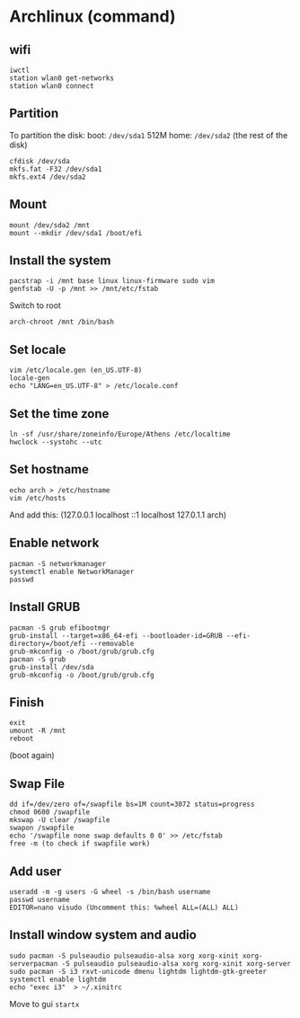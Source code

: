 # Archlinux (command)

## wifi
```
iwctl
station wlan0 get-networks
station wlan0 connect
```
## Partition 
To partition the disk:
boot: ```/dev/sda1``` 512M
home: ```/dev/sda2``` (the rest of the disk)

```
cfdisk /dev/sda
mkfs.fat -F32 /dev/sda1
mkfs.ext4 /dev/sda2
```
## Mount
```
mount /dev/sda2 /mnt
mount --mkdir /dev/sda1 /boot/efi
```

## Install the system
```
pacstrap -i /mnt base linux linux-firmware sudo vim
genfstab -U -p /mnt >> /mnt/etc/fstab
```
Switch to root
```
arch-chroot /mnt /bin/bash
```
## Set locale
```
vim /etc/locale.gen (en_US.UTF-8)
locale-gen
echo "LANG=en_US.UTF-8" > /etc/locale.conf
```

## Set the time zone
```
ln -sf /usr/share/zoneinfo/Europe/Athens /etc/localtime
hwclock --systohc --utc
```

## Set hostname
```
echo arch > /etc/hostname
vim /etc/hosts
```
And add this:
(127.0.0.1        localhost
::1              localhost
127.0.1.1        arch)

## Enable network
```
pacman -S networkmanager
systemctl enable NetworkManager
passwd
```

## Install GRUB
```
pacman -S grub efibootmgr
grub-install --target=x86_64-efi --bootloader-id=GRUB --efi-directory=/boot/efi --removable
grub-mkconfig -o /boot/grub/grub.cfg
pacman -S grub
grub-install /dev/sda
grub-mkconfig -o /boot/grub/grub.cfg
```

## Finish 
```
exit
umount -R /mnt
reboot
```

(boot again)

## Swap File
```
dd if=/dev/zero of=/swapfile bs=1M count=3072 status=progress
chmod 0600 /swapfile
mkswap -U clear /swapfile
swapon /swapfile
echo '/swapfile none swap defaults 0 0' >> /etc/fstab
free -m (to check if swapfile work)
```

## Add user

```
useradd -m -g users -G wheel -s /bin/bash username
passwd username
EDITOR=nano visudo (Uncomment this: %wheel ALL=(ALL) ALL)
```

## Install window system and audio

```
sudo pacman -S pulseaudio pulseaudio-alsa xorg xorg-xinit xorg-serverpacman -S pulseaudio pulseaudio-alsa xorg xorg-xinit xorg-server
sudo pacman -S i3 rxvt-unicode dmenu lightdm lightdm-gtk-greeter
systemctl enable lightdm
echo "exec i3"  > ~/.xinitrc
```
Move to gui ```startx```
